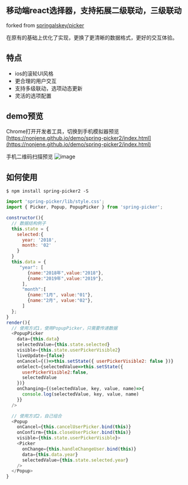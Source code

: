 ## 移动端react选择器，支持拓展二级联动，三级联动

forked from [springalskey/picker](https://github.com/springalskey/picker)

在原有的基础上优化了实现，更换了更清晰的数据格式，更好的交互体验。

## 特点

 * ios的滚轮UI风格
 * 更合理的用户交互
 * 支持多级联动，选项动态更新
 * 灵活的选项配置

## demo预览

Chrome打开开发者工具，切换到手机模拟器预览  
[https://nonjene.github.io/demo/spring-picker2/index.html](https://nonjene.github.io/demo/spring-picker2/index.html)


手机二维码扫描预览
![image]()


## 如何使用

```shell
$ npm install spring-picker2 -S
```
```js
import 'spring-picker/lib/style.css';
import { Picker, Popup, PopupPicker } from 'spring-picker';

constructor(){
  // 数据结构例子
  this.state = {
    selected:{
      year: '2018',
      month: '02'
    }
  }
  this.data = {
     "year": [
        {name:"2018年",value:"2018"},
        {name:"2019年",value:"2019"},
      ],
      "month":[
        {name:"1月", value:"01"},
        {name:"2月", value:"02"},
      ]
  };
}
render(){
  // 使用方式1，使用PopupPicker，只需要传递数据
  <PopupPicker 
    data={this.data} 
    selectedValue={this.state.selected}
    visible={this.state.userPickerVisible2}
    liveUpdate={false}
    onCancel={()=>this.setState({ userPickerVisible2: false })}
    onSelect={selectedValue=>this.setState({
      userPickerVisible2:false,
      selectedValue
    })}
    onChanging={(selectedValue, key, value, name)=>{
      console.log(selectedValue, key, value, name)
    }}
  />

  // 使用方式2，自己组合
  <Popup
    onCancel={this.cancelUserPicker.bind(this)}
    onConfirm={this.closeUserPicker.bind(this)}
    visible={this.state.userPickerVisible}>
    <Picker
      onChange={this.handleChangeUser.bind(this)}
      data={this.data.year}
      selectedValue={this.state.selected.year}
    />
  </Popup>
}

```

